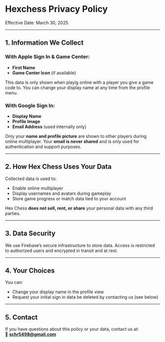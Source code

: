 # Hexchess Privacy Policy

Effective Date: March 30, 2025

---

## 1. Information We Collect

### With Apple Sign In & Game Center:
- **First Name**
- **Game Center Icon** (if available)

This data is only shown when playig online with a player you give a game code to. You can change your display name at any time from the profile menu.

### With Google Sign In:
- **Display Name**
- **Profile Image**
- **Email Address** (used internally only)

Only your **name and profile picture** are shown to other players during online multiplayer. Your **email is never shared** and is only used for authentication and support purposes.

---

## 2. How Hex Chess Uses Your Data

Collected data is used to:
- Enable online multiplayer
- Display usernames and avatars during gameplay
- Store game progress or match data tied to your account

Hex Chess **does not sell, rent, or share** your personal data with any third parties.

---

## 3. Data Security

We use Firebase’s secure infrastructure to store data. Access is restricted to authorized users and encrypted in transit and at rest.

---

## 4. Your Choices

You can:
- Change your display name in the profile view
- Request your initial sign in data be deleted by contacting us (see below)

---

## 5. Contact

If you have questions about this policy or your data, contact us at:  
📧 **schr5498@gmail.com**

